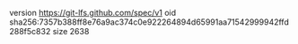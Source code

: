 version https://git-lfs.github.com/spec/v1
oid sha256:7357b388ff8e76a9ac374c0e922264894d65991aa71542999942ffd288f5c832
size 2638
